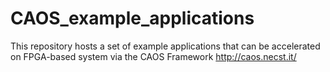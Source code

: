 # CAOS_example_applications
This repository hosts a set of example applications that can be accelerated on FPGA-based system via the CAOS Framework http://caos.necst.it/
